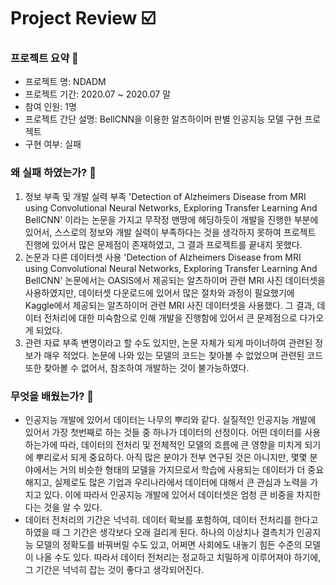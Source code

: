 # Project Review :ballot_box_with_check:

### 프로젝트 요약 :bookmark_tabs:

- 프로젝트 명: NDADM
- 프로젝트 기간: 2020.07 ~ 2020.07 말
- 참여 인원: 1명
- 프로젝트 간단 설명: BellCNN을 이용한 알츠하이머 판별 인공지능 모델 구현 프로젝트
- 구현 여부: 실패

### 왜 실패 하였는가? :thinking:

1. 정보 부족 및 개발 실력 부족
   'Detection of Alzheimers Disease from MRI using Convolutional Neural Networks, Exploring Transfer Learning And BellCNN' 이라는 논문을 가지고 무작정 맨땅에 헤딩하듯이 개발을 진행한 부분에 있어서, 스스로의 정보와 개발 실력이 부족하다는 것을 생각하지 못하여 프로젝트 진행에 있어서 많은 문제점이 존재하였고, 그 결과 프로젝트를 끝내지 못했다.
2. 논문과 다른 데이터셋 사용
   'Detection of Alzheimers Disease from MRI using Convolutional Neural Networks, Exploring Transfer Learning And BellCNN' 논문에서는 OASIS에서 제공되는 알츠하이머 관련 MRI 사진 데이터셋을 사용하였지만, 데이터셋 다운로드에 있어서 많은 절차와 과정이 필요했기에 Kaggle에서 제공되는 알츠하이머 관련 MRI 사진 데이터셋을 사용했다. 그 결과, 데이터 전처리에 대한 미숙함으로 인해 개발을 진행함에 있어서 큰 문제점으로 다가오게 되었다.
3. 관련 자료 부족
   변명이라고 할 수도 있지만, 논문 자체가 되게 마이너하여 관련된 정보가 매우 적었다. 논문에 나와 있는 모델의 코드는 찾아볼 수 없었으며 관련된 코드 또한 찾아볼 수 없어서, 참조하여 개발하는 것이 불가능하였다.

### 무엇을 배웠는가? :1st_place_medal:

- 인공지능 개발에 있어서 데이터는 나무의 뿌리와 같다.
  실질적인 인공지능 개발에 있어서 가장 첫번째로 하는 것들 중 하나가 데이터의 선정이다. 어떤 데이터를 사용하는가에 따라, 데이터의 전처리 및 전체적인 모델의 흐름에 큰 영향을 미치게 되기에 뿌리로서 되게 중요하다. 아직 많은 분야가 전부 연구된 것은 아니지만, 몇몇 분야에서는 거의 비슷한 형태의 모델을 가지므로서 학습에 사용되는 데이터가 더 중요해지고, 실제로도 많은 기업과 우리나라에서 데이터에 대해서 큰 관심과 노력을 가지고 있다. 이에 따라서 인공지능 개발에 있어서 데이터셋은 엄청 큰 비중을 차지한다는 것을 알 수 있다.
- 데이터 전처리의 기간은 넉넉히.
  데이터 확보를 포함하여, 데이터 전처리를 한다고 하였을 때 그 기간은 생각보다 오래 걸리게 된다. 하나의 이상치나 결측치가 인공지능 모델의 정확도를 바꿔버릴 수도 있고, 어쩌면 사회에도 내놓기 힘든 수준의 모델이 나올 수도 있다. 따라서 데이터 전처리는 정교하고 치밀하게 이루어져야 하기에, 그 기간은 넉넉히 잡는 것이 좋다고 생각되어진다.



